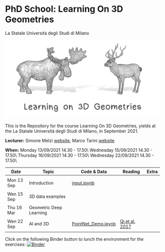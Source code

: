 # PhD School: Learning On 3D Geometries
La Statale Università degli Studi di Milano

![alt text](teaser.png)


This is the Repository for the course Learning On 3D Geometries, yields at the La Statale Università degli Studi di Milano, in September 2021.

**Lecturer:** Simone Melzi [website](https://sites.google.com/site/melzismn/), Marco Tarini [website](http://tarini.di.unimi.it/)

**When:** Monday 13/09/2021    14.30 - 17.50\\
      Wednesday  15/09/2021    14.30 - 17.50\\
      Thursday  16/09/2021    14.30 - 17.50\\
      Wednesday  22/09/2021    14.30 - 17.50\\
       


**Date** | **Topic** | **Code & Data** | **Reading** | **Extra**
------------ | ------------- | ------------ | ------------ | ------------
| | |
Mon 13 Sep | Introduction | [input.ipynb](https://github.com/melzismn/Digital-Design-2020-2021/blob/master/input.ipynb) | | |
| | |
Wen 15 Sep | 3D data examples | | |
| | |
Thu 16 Mar | Geometric Deep Learning  | | | |
| | |
Wen 22 Sep | AI and 3D |[PointNet_Demo.ipynb](https://github.com/melzismn/Digital-Design-2020-2021/blob/master/PointNet_Demo.ipynb) | [Qi et al. 2017](https://arxiv.org/pdf/1612.00593.pdf)| |
| | |

Click on the following Binder button to lunch the environment for the exercises: [![Binder](https://mybinder.org/badge_logo.svg)](https://mybinder.org/v2/gh/melzismn/LearningOn3Dgeometries/master)
